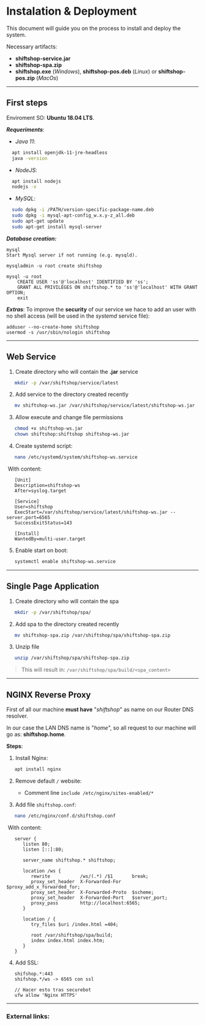 # Instalation & Deployment

This document will guide you on the process to install and deploy the system. 

Necessary artifacts:

- **shiftshop-service.jar**
- **shiftshop-spa.zip**
- **shiftshop.exe** (*Windows*), **shiftshop-pos.deb** (*Linux*) or **shiftshop-pos.zip** (*MacOs*)



______

## First steps

Enviroment SO: **Ubuntu 18.04 LTS**.

***Requeriments***:

- *Java 11*:
```bash
  apt install openjdk-11-jre-headless
  java -version
```

- *NodeJS*:
```bash
  apt install nodejs
  nodejs -v
```

- *MySQL*:
```bash
  sudo dpkg -i /PATH/version-specific-package-name.deb
  sudo dpkg -i mysql-apt-config_w.x.y-z_all.deb
  sudo apt-get update
  sudo apt-get install mysql-server
```

***Database creation:***

```
mysql
Start Mysql server if not running (e.g. mysqld).

mysqladmin -u root create shiftshop

mysql -u root
    CREATE USER 'ss'@'localhost' IDENTIFIED BY 'ss';
    GRANT ALL PRIVILEGES ON shiftshop.* to 'ss'@'localhost' WITH GRANT OPTION;
    exit
```

***Extras***: To improve the **security** of our service we hace to add an user with no shell access (will be used in the *systemd* service file):
```
adduser --no-create-home shiftshop
usermod -s /usr/sbin/nologin shiftshop
```



------

## Web Service

1. Create directory who will contain the **.jar** service
```bash
   mkdir -p /var/shiftshop/service/latest
```

2. Add service to the directory created recently
```bash
   mv shiftshop-ws.jar /var/shiftshop/service/latest/shiftshop-ws.jar
```

3. Allow execute and change file permissions
```bash
   chmod +x shiftshop-ws.jar
   chown shiftshop:shiftshop shiftshop-ws.jar
```

4. Create systemd script:
```bash
   nano /etc/systemd/system/shiftshop-ws.service
```

​       With content:

```
   [Unit]
   Description=shiftshop-ws
   After=syslog.target
   
   [Service]
   User=shiftshop
   ExecStart=/var/shiftshop/service/latest/shiftshop-ws.jar --server.port=6565
   SuccessExitStatus=143
   
   [Install]
   WantedBy=multi-user.target
```

5. Enable start on boot:
```bash
   systemctl enable shiftshop-ws.service
```



------

## Single Page Application

1. Create directory who will contain the spa
```bash
   mkdir -p /var/shiftshop/spa/
```

2. Add spa to the directory created recently
```bash
   mv shiftshop-spa.zip /var/shiftshop/spa/shiftshop-spa.zip
```

3. Unzip file
```bash
   unzip /var/shiftshop/spa/shiftshop-spa.zip
```
> This will result in: `/var/shiftshop/spa/build/<spa_content>`



------

## NGINX Reverse Proxy

First of all our machine **must have** "*shiftshop*" as name on our Router DNS resolver.

In our case the LAN DNS name is "*home*", so all request to our machine will go as: **shiftshop.home**.

**Steps**:

1. Install Nginx:
```bash
   apt install nginx
```

2. Remove default `/` website:

   - Comment line `include /etc/nginx/sites-enabled/*`

3. Add file `shiftshop.conf`:
```bash
   nano /etc/nginx/conf.d/shiftshop.conf
```

​       With content:

```
   server {
      listen 80;
      listen [::]:80;
  
      server_name shiftshop.* shiftshop;

      location /ws {
         rewrite           /ws/(.*) /$1       break;
         proxy_set_header  X-Forwarded-For    $proxy_add_x_forwarded_for;
         proxy_set_header  X-Forwarded-Proto  $scheme;
         proxy_set_header  X-Forwarded-Port   $server_port;
         proxy_pass        http://localhost:6565;
      }

      location / {
         try_files $uri /index.html =404;
              
         root /var/shiftshop/spa/build;
         index index.html index.htm;      
      }
   }
```

4. Add SSL:
```
   shifshop.*:443
   shifshop.*/ws -> 6565 con ssl
   
   // Hacer esto tras securebot
   ufw allow 'Nginx HTTPS'
```



-----

### External links:

[Java11]: https://www.digitalocean.com/community/tutorials/como-instalar-java-con-apt-en-ubuntu-18-04-es	"Install Java 11 - Ubuntu 18.04"
[NodeJS]: https://www.digitalocean.com/community/tutorials/how-to-install-node-js-on-ubuntu-18-04	"Install NodeJS - Ubuntu 18.04"
[MySQL]: https://dev.mysql.com/doc/mysql-apt-repo-quick-guide/en/#apt-repo-fresh-install	"Install MySQL - Ubuntu with ATP"
